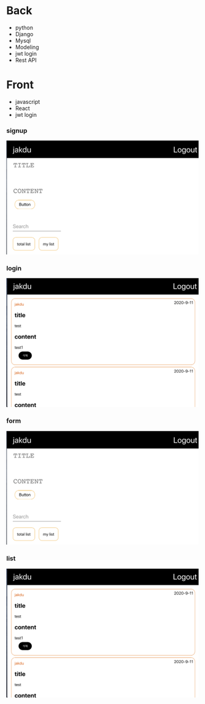 # Back

- python
- Django
- Mysql
- Modeling
- jwt login
- Rest API

# Front

- javascript
- React
- jwt login

### signup

<img src="https://github.com/smilejakdu/todo-app-react/blob/master/src/util/image/form.png">

### login

<img src="https://github.com/smilejakdu/todo-app-react/blob/master/src/util/image/list.png">

### form

<img src="https://github.com/smilejakdu/todo-app-react/blob/master/src/util/image/form.png">

### list

<img src="https://github.com/smilejakdu/todo-app-react/blob/master/src/util/image/list.png">
